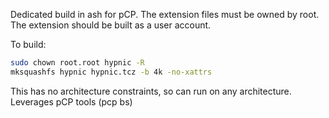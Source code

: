 Dedicated build in ash for pCP. The extension files must be owned by root. The extension should be built as a user account.

To build:
```bash
sudo chown root.root hypnic -R
mksquashfs hypnic hypnic.tcz -b 4k -no-xattrs
```

This has no architecture constraints, so can run on any architecture. Leverages pCP tools (pcp bs)

